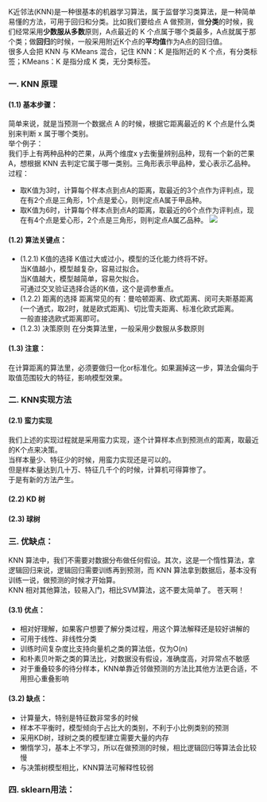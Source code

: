 K近邻法(KNN)是一种很基本的机器学习算法，属于监督学习类算法，是一种简单易懂的方法，可用于回归和分类。比如我们要给点 A 做预测，做**分类**的时候，我们经常采用**少数服从多数**原则，A点最近的 K 个点属于哪个类最多，A点就属于那个类；做**回归**的时候，一般采用附近K个点的**平均值**作为A点的回归值。    
很多人会把 KNN 与 KMeans 混合，记住 KNN：K 是指附近的 K 个点，有分类标签；KMeans：K 是指分成 K 类，无分类标签。  

### 一. KNN 原理
#### (1.1) 基本步骤：
简单来说，就是当预测一个数据点 A 的时候，根据它距离最近的 K 个点是什么类别来判断 x 属于哪个类别。  
举个例子：  
我们手上有两种品种的芒果，从两个维度x y去衡量辨别品种，现有一个新的芒果A，想根据 KNN 去判定它属于哪一类别。三角形表示甲品种，爱心表示乙品种。  
过程：
- 取K值为3时，计算每个样本点到点A的距离，取最近的3个点作为评判点，现在有2个点是三角形，1个点是爱心，则判定点A属于甲品种。  
- 取K值为6时，计算每个样本点到点A的距离，取最近的6个点作为评判点，现在有4个点是爱心形，2个点是三角形，则判定点A属乙品种。
![](https://ftp.bmp.ovh/imgs/2021/01/0b5b9aa83df87f33.png)  

#### (1.2) 算法关键点：  
- (1.2.1) K值的选择
K值过大或过小，模型的泛化能力终将不好。  
当K值越小，模型越复杂，容易过拟合。  
当K值越大，模型越简单，容易欠拟合。   
可通过交叉验证选择合适的K值，这个是调参重点。      
- (1.2.2) 距离的选择
距离常见的有：曼哈顿距离、欧式距离、闵可夫斯基距离(一个通式，取2时，就是欧式距离)、切比雪夫距离、标准化欧式距离。  
一般直接选欧式距离即可。  
- (1.2.3) 决策原则
在分类算法里，一般采用少数服从多数原则

#### (1.3) **注意：**
在计算距离的算法里，必须要做归一化or标准化。如果漏掉这一步，算法会偏向于取值范围较大的特征，影响模型效果。   

### 二. KNN实现方法
#### (2.1) 蛮力实现  
我们上述的实现过程就是采用蛮力实现，逐个计算样本点到预测点的距离，取最近的K个点来决策。  
当样本量少、特征少的时候，用蛮力实现还是可以的。  
但是样本量达到几十万、特征几千个的时候，计算机可得算惨了。  
于是有新的方法产生。  

#### (2.2) KD 树

#### (2.3) 球树



 
### 三. 优缺点： 
KNN 算法中，我们不需要对数据分布做任何假设。其次，这是一个惰性算法，拿逻辑回归来说，逻辑回归需要训练再到预测，而 KNN 算法拿到数据后，基本没有训练一说，做预测的时候才开始算。  
KNN 相对其他算法，较易入门，相比SVM算法，这不要太简单了。  苍天啊！  
#### (3.1) 优点：
- 相对好理解，如果客户想要了解分类过程，用这个算法解释还是较好讲解的
- 可用于线性、非线性分类
- 训练时间复杂度比支持向量机之类的算法低，仅为O(n)
- 和朴素贝叶斯之类的算法比，对数据没有假设，准确度高，对异常点不敏感
- 对于重叠较多的待分样本，KNN单靠近邻做预测的方法比其他方法更合适，不用担心重叠影响
　　　　
#### (3.2) 缺点：
- 计算量大，特别是特征数非常多的时候
- 样本不平衡时，模型倾向于占比大的类别，不利于小比例类别的预测
- 采用KD树，球树之类的模型建立需要大量的内存
- 懒惰学习，基本上不学习，所以在做预测的时候，相比逻辑回归等算法会比较慢
- 与决策树模型相比，KNN算法可解释性较弱

### 四. sklearn用法：

